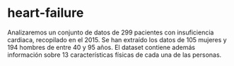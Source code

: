 # heart-failure

Analizaremos un conjunto de datos de 299 pacientes con insuficiencia cardiaca, recopilado en el 2015. Se han extraído los datos de 105 mujeres y 194 hombres de entre 40 y 95 años. El dataset contiene además información sobre 13 características físicas de cada una de las personas.
